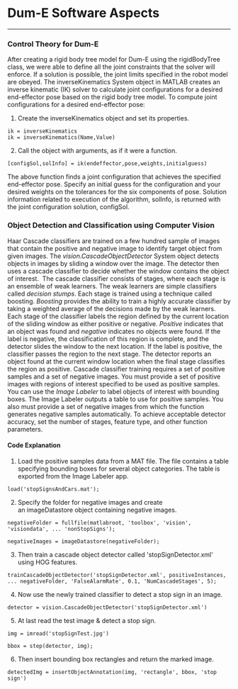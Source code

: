 # Dum-E Software Aspects

***

### Control Theory for Dum-E
After creating a rigid body tree model for Dum-E using the rigidBodyTree class, we were able to define all the joint constraints that the solver will enforce. If a solution is possible, the joint limits specified in the robot model are obeyed.
The inverseKinematics System object in MATLAB creates an inverse kinematic (IK) solver to calculate joint configurations for a desired end-effector pose based on the  rigid body tree model. 
To compute joint configurations for a desired end-effector pose:
1. Create the inverseKinematics object and set its properties.
```
ik = inverseKinematics
ik = inverseKinematics(Name,Value)
```

2. Call the object with arguments, as if it were a function.
```
[configSol,solInfo] = ik(endeffector,pose,weights,initialguess)
```
The above function finds a joint configuration that achieves the specified end-effector pose. Specify an initial guess for the configuration and your desired weights on the tolerances for the six components of pose. Solution information related to execution of the algorithm, solInfo, is returned with the joint configuration solution, configSol.

### Object Detection and Classification using Computer Vision
Haar Cascade classifiers are trained on a few hundred sample of images that contain the positive and negative image to identify target object from given images.
The *vision.CascadeObjectDetector* System object detects objects in images by sliding a window over the image. The detector then uses a cascade classifier to decide whether the window contains the object of interest. 
The cascade classifier consists of stages, where each stage is an ensemble of weak learners. The weak learners are simple classifiers called *decision stumps*. Each stage is trained using a technique called boosting. *Boosting* provides the ability to train a highly accurate classifier by taking a weighted average of the decisions made by the weak learners.
Each stage of the classifier labels the region defined by the current location of the sliding window as either positive or negative. *Positive* indicates that an object was found and *negative* indicates no objects were found. If the label is negative, the classification of this region is complete, and the detector slides the window to the next location. If the label is positive, the classifier passes the region to the next stage. The detector reports an object found at the current window location when the final stage classifies the region as positive.
Cascade classifier training requires a set of positive samples and a set of negative images. You must provide a set of positive images with regions of interest specified to be used as positive samples. You can use the *Image Labeler* to label objects of interest with bounding boxes. The Image Labeler outputs a table to use for positive samples. You also must provide a set of negative images from which the function generates negative samples automatically. To achieve acceptable detector accuracy, set the number of stages, feature type, and other function parameters.

#### Code Explanation 
1. Load the positive samples data from a MAT file. The file contains a table specifying bounding boxes for several object categories. The table is exported from the Image Labeler app. 
``` 
load('stopSignsAndCars.mat');
```

2. Specify the folder for negative images and create an imageDatastore object containing negative images. 
```
negativeFolder = fullfile(matlabroot, 'toolbox', 'vision', 'visiondata', ... 'nonStopSigns');
```

```
negativeImages = imageDatastore(negativeFolder);
```

3. Then train a cascade object detector called 'stopSignDetector.xml' using HOG features. 
```
trainCascadeObjectDetector('stopSignDetector.xml', positiveInstances, ... negativeFolder, 'FalseAlarmRate', 0.1, 'NumCascadeStages', 5);
```

4. Now use the newly trained classifier to detect a stop sign in an image. 
```
detector = vision.CascadeObjectDetector('stopSignDetector.xml')
```

5. At last read the test image & detect a stop sign.
```
img = imread('stopSignTest.jpg')
```
```
bbox = step(detector, img);
```
6. Then insert bounding box rectangles and return the marked image. 
```
detectedImg = insertObjectAnnotation(img, 'rectangle', bbox, 'stop sign')
```
